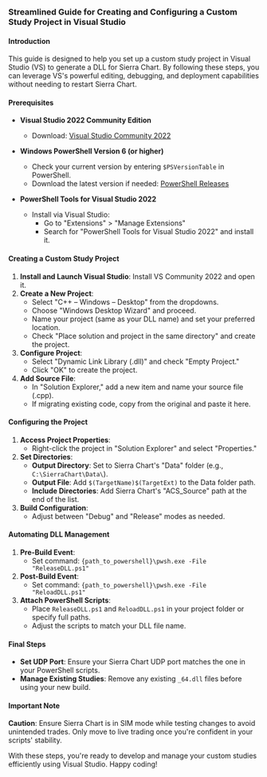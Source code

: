 ### Streamlined Guide for Creating and Configuring a Custom Study Project in Visual Studio

#### Introduction

This guide is designed to help you set up a custom study project in Visual Studio (VS) to generate a DLL for Sierra Chart. By following these steps, you can leverage VS's powerful editing, debugging, and deployment capabilities without needing to restart Sierra Chart.

#### Prerequisites

- **Visual Studio 2022 Community Edition**
  - Download: [Visual Studio Community 2022](https://visualstudio.microsoft.com/vs/community/)

- **Windows PowerShell Version 6 (or higher)**
  - Check your current version by entering `$PSVersionTable` in PowerShell.
  - Download the latest version if needed: [PowerShell Releases](https://github.com/PowerShell/PowerShell/releases)

- **PowerShell Tools for Visual Studio 2022**
  - Install via Visual Studio:
    - Go to "Extensions" > "Manage Extensions"
    - Search for "PowerShell Tools for Visual Studio 2022" and install it.

#### Creating a Custom Study Project

1. **Install and Launch Visual Studio**: Install VS Community 2022 and open it.
2. **Create a New Project**:
   - Select "C++ – Windows – Desktop" from the dropdowns.
   - Choose "Windows Desktop Wizard" and proceed.
   - Name your project (same as your DLL name) and set your preferred location.
   - Check "Place solution and project in the same directory" and create the project.
3. **Configure Project**:
   - Select "Dynamic Link Library (.dll)" and check "Empty Project."
   - Click "OK" to create the project.
4. **Add Source File**:
   - In "Solution Explorer," add a new item and name your source file (.cpp).
   - If migrating existing code, copy from the original and paste it here.

#### Configuring the Project

1. **Access Project Properties**:
   - Right-click the project in "Solution Explorer" and select "Properties."
2. **Set Directories**:
   - **Output Directory**: Set to Sierra Chart's "Data" folder (e.g., `C:\SierraChart\Data\`).
   - **Output File**: Add `$(TargetName)$(TargetExt)` to the Data folder path.
   - **Include Directories**: Add Sierra Chart's "ACS_Source" path at the end of the list.
3. **Build Configuration**:
   - Adjust between "Debug" and "Release" modes as needed.

#### Automating DLL Management

1. **Pre-Build Event**:
   - Set command: `{path_to_powershell}\pwsh.exe -File "ReleaseDLL.ps1"`
2. **Post-Build Event**:
   - Set command: `{path_to_powershell}\pwsh.exe -File "ReloadDLL.ps1"`
3. **Attach PowerShell Scripts**:
   - Place `ReleaseDLL.ps1` and `ReloadDLL.ps1` in your project folder or specify full paths.
   - Adjust the scripts to match your DLL file name.

#### Final Steps

- **Set UDP Port**: Ensure your Sierra Chart UDP port matches the one in your PowerShell scripts.
- **Manage Existing Studies**: Remove any existing `_64.dll` files before using your new build.

#### Important Note

**Caution**: Ensure Sierra Chart is in SIM mode while testing changes to avoid unintended trades. Only move to live trading once you're confident in your scripts' stability.

With these steps, you're ready to develop and manage your custom studies efficiently using Visual Studio. Happy coding!
